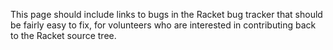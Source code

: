 This page should include links to bugs in the Racket bug tracker that should be fairly easy to fix, for volunteers who are interested in contributing back to the Racket source tree.
